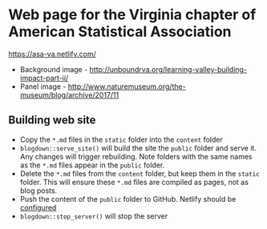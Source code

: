 # Web page for the Virginia chapter of American Statistical Association

https://asa-va.netlify.com/

- Background image - http://unboundrva.org/learning-valley-building-impact-part-ii/
- Panel image - http://www.naturemuseum.org/the-museum/blog/archive/2017/11

## Building web site

- Copy the `*.md` files in the `static` folder into the `content` folder
- `blogdown::serve_site()` will build the site the `public` folder and serve it. Any changes will trigger rebuilding. Note folders with the same names as the `*.md` files appear in the `public` folder.
- Delete the `*.md` files from the `content` folder, but keep them in the `static` folder. This will ensure these `*.md` files are compiled as pages, not as blog posts.
- Push the content of the `public` folder to GitHub. Netlify should be [configured](https://bookdown.org/yihui/blogdown/netlify.html) 
- `blogdown::stop_server()` will stop the server